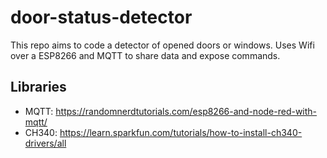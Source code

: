 # door-status-detector
This repo aims to code a detector of opened doors or windows. Uses Wifi over a ESP8266 and MQTT to share data and expose commands.

## Libraries
- MQTT: https://randomnerdtutorials.com/esp8266-and-node-red-with-mqtt/
- CH340: https://learn.sparkfun.com/tutorials/how-to-install-ch340-drivers/all
